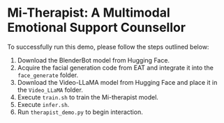 # Mi-Therapist: A Multimodal Emotional Support Counsellor

To successfully run this demo, please follow the steps outlined below:

1. Download the BlenderBot model from Hugging Face.
2. Acquire the facial generation code from EAT and integrate it into the `face_generate` folder.
3. Download the Video-LLaMA model from Hugging Face and place it in the `Video_LLaMA` folder.
4. Execute `train.sh` to train the Mi-therapist model.
5. Execute `infer.sh`.
6. Run `therapist_demo.py` to begin interaction.

